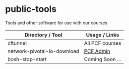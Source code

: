 # public-tools
Tools and other software for use with our courses

Directory / Tool            | Usage / Links
--------------------------- | ---------------
cftunnel                    | All PCF courses
network-pivotal-io-download | [PCF Admin](https://pivotal.io/training/courses/pivotal-cloud-foundry-administrator-training)
bosh-stop-start         | Coming Soon ...
